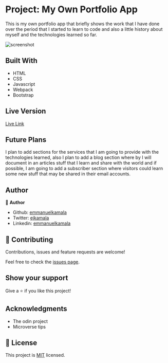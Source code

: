 # Project: My Own Portfolio App

This is my own portfolio app that briefly shows the work that I have done over the period that I started to learn to code and also a little history about myself and the technologies learned so far.

![screenshot](../img/intro.png)

## Built With

- HTML
- CSS
- Javascript
- Webpack
- Bootstrap

## Live Version

[Live Link](https://emmanuelkamala.me)



## Future Plans

I plan to add sections for the services that I am going to provide with the technologies learned, also I plan to add a blog section where by I will document in an articles stuff that I learn and share with the world and if possible, I am going to add a subscriber section where visitors could learn some new stuff that may be shared in their email accounts.


## Author

👤 **Author**

- Github: [emmanuelkamala](https://github.com/emmanuelkamala)
- Twitter: [ejkamala](https://twitter.com/ejkamala)
- Linkedin: [emmanuelkamala](https://linkedin.com/in/emmanuelkamala)

## 🤝 Contributing

Contributions, issues and feature requests are welcome!

Feel free to check the [issues page](issues/).

## Show your support

Give a ⭐️ if you like this project!

## Acknowledgments

- The odin project
- Microverse tips

## 📝 License

This project is [MIT](lic.url) licensed.

